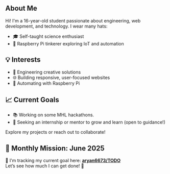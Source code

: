 ##  About Me

Hi! I'm a 16-year-old student passionate about engineering, web development, and technology. I wear many hats:

- 🎓 Self-taught science enthusiast  
- 🔧 Raspberry Pi tinkerer exploring IoT and automation  

## 💡 Interests

- 🚀 Engineering creative solutions  
- 🌐 Building responsive, user-focused websites  
- 🔧 Automating with Raspberry Pi  

## 📈 Current Goals

- 📚 Working on some MHL hackathons. 
- 🤝 Seeking an internship or mentor to grow and learn (open to guidance!)  

Explore my projects or reach out to collaborate!

## 📌 Monthly Mission: June 2025  
🚀 I'm tracking my current goal here: [**aryan6673/TODO**](https://github.com/aryan6673/TODO)  
Let’s see how much I can get done! 💪

